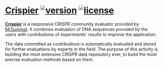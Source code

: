 # [Crispier](https://creativetimofficial.github.io/now-ui-dashboard-angular) [![version][version-badge]][CHANGELOG] [![license][license-badge]][LICENSE]

**[Crispier](https://crispier.herokuapp.com/)** is a responsive CRISPR community evaluator provided by [MrSummat](https://github.com/MrSummat). It combines evaluation of DNA sequences provided by the users with contributions of experiments' results to improve the application.

The data committed as contributions is automatically evaluated and stored for further evaluations by experts in the field. The purpose of this activity is building the most extensive CRISPR data reposutory ever, to build the most precise evaluation methods based on them.

[CHANGELOG]: ./CHANGELOG.md
[LICENSE]: ./LICENSE
[version-badge]: https://img.shields.io/badge/version-1.0.0-blue.svg
[license-badge]: https://img.shields.io/badge/license-MIT-blue.svg
